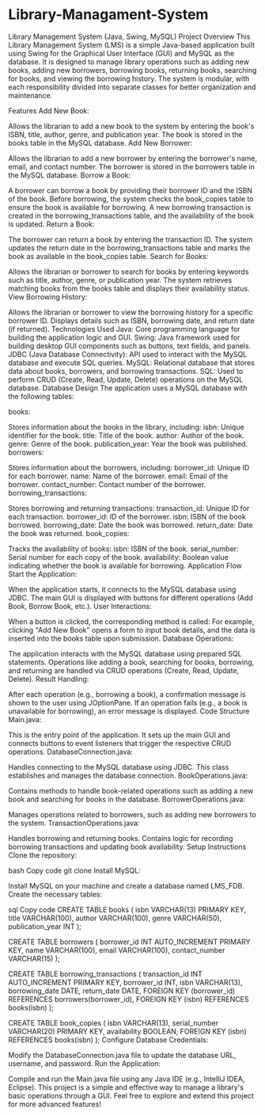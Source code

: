 # Library-Managament-System
Library Management System (Java, Swing, MySQL)
Project Overview
This Library Management System (LMS) is a simple Java-based application built using Swing for the Graphical User Interface (GUI) and MySQL as the database. It is designed to manage library operations such as adding new books, adding new borrowers, borrowing books, returning books, searching for books, and viewing the borrowing history. The system is modular, with each responsibility divided into separate classes for better organization and maintenance.

Features
Add New Book:

Allows the librarian to add a new book to the system by entering the book's ISBN, title, author, genre, and publication year.
The book is stored in the books table in the MySQL database.
Add New Borrower:

Allows the librarian to add a new borrower by entering the borrower's name, email, and contact number.
The borrower is stored in the borrowers table in the MySQL database.
Borrow a Book:

A borrower can borrow a book by providing their borrower ID and the ISBN of the book.
Before borrowing, the system checks the book_copies table to ensure the book is available for borrowing.
A new borrowing transaction is created in the borrowing_transactions table, and the availability of the book is updated.
Return a Book:

The borrower can return a book by entering the transaction ID.
The system updates the return date in the borrowing_transactions table and marks the book as available in the book_copies table.
Search for Books:

Allows the librarian or borrower to search for books by entering keywords such as title, author, genre, or publication year.
The system retrieves matching books from the books table and displays their availability status.
View Borrowing History:

Allows the librarian or borrower to view the borrowing history for a specific borrower ID.
Displays details such as ISBN, borrowing date, and return date (if returned).
Technologies Used
Java: Core programming language for building the application logic and GUI.
Swing: Java framework used for building desktop GUI components such as buttons, text fields, and panels.
JDBC (Java Database Connectivity): API used to interact with the MySQL database and execute SQL queries.
MySQL: Relational database that stores data about books, borrowers, and borrowing transactions.
SQL: Used to perform CRUD (Create, Read, Update, Delete) operations on the MySQL database.
Database Design
The application uses a MySQL database with the following tables:

books:

Stores information about the books in the library, including:
isbn: Unique identifier for the book.
title: Title of the book.
author: Author of the book.
genre: Genre of the book.
publication_year: Year the book was published.
borrowers:

Stores information about the borrowers, including:
borrower_id: Unique ID for each borrower.
name: Name of the borrower.
email: Email of the borrower.
contact_number: Contact number of the borrower.
borrowing_transactions:

Stores borrowing and returning transactions:
transaction_id: Unique ID for each transaction.
borrower_id: ID of the borrower.
isbn: ISBN of the book borrowed.
borrowing_date: Date the book was borrowed.
return_date: Date the book was returned.
book_copies:

Tracks the availability of books:
isbn: ISBN of the book.
serial_number: Serial number for each copy of the book.
availability: Boolean value indicating whether the book is available for borrowing.
Application Flow
Start the Application:

When the application starts, it connects to the MySQL database using JDBC.
The main GUI is displayed with buttons for different operations (Add Book, Borrow Book, etc.).
User Interactions:

When a button is clicked, the corresponding method is called:
For example, clicking "Add New Book" opens a form to input book details, and the data is inserted into the books table upon submission.
Database Operations:

The application interacts with the MySQL database using prepared SQL statements.
Operations like adding a book, searching for books, borrowing, and returning are handled via CRUD operations (Create, Read, Update, Delete).
Result Handling:

After each operation (e.g., borrowing a book), a confirmation message is shown to the user using JOptionPane.
If an operation fails (e.g., a book is unavailable for borrowing), an error message is displayed.
Code Structure
Main.java:

This is the entry point of the application.
It sets up the main GUI and connects buttons to event listeners that trigger the respective CRUD operations.
DatabaseConnection.java:

Handles connecting to the MySQL database using JDBC.
This class establishes and manages the database connection.
BookOperations.java:

Contains methods to handle book-related operations such as adding a new book and searching for books in the database.
BorrowerOperations.java:

Manages operations related to borrowers, such as adding new borrowers to the system.
TransactionOperations.java:

Handles borrowing and returning books.
Contains logic for recording borrowing transactions and updating book availability.
Setup Instructions
Clone the repository:

bash
Copy code
git clone <your-repo-url>
Install MySQL:

Install MySQL on your machine and create a database named LMS_FDB.
Create the necessary tables:

sql
Copy code
CREATE TABLE books (
    isbn VARCHAR(13) PRIMARY KEY,
    title VARCHAR(100),
    author VARCHAR(100),
    genre VARCHAR(50),
    publication_year INT
);

CREATE TABLE borrowers (
    borrower_id INT AUTO_INCREMENT PRIMARY KEY,
    name VARCHAR(100),
    email VARCHAR(100),
    contact_number VARCHAR(15)
);

CREATE TABLE borrowing_transactions (
    transaction_id INT AUTO_INCREMENT PRIMARY KEY,
    borrower_id INT,
    isbn VARCHAR(13),
    borrowing_date DATE,
    return_date DATE,
    FOREIGN KEY (borrower_id) REFERENCES borrowers(borrower_id),
    FOREIGN KEY (isbn) REFERENCES books(isbn)
);

CREATE TABLE book_copies (
    isbn VARCHAR(13),
    serial_number VARCHAR(20) PRIMARY KEY,
    availability BOOLEAN,
    FOREIGN KEY (isbn) REFERENCES books(isbn)
);
Configure Database Credentials:

Modify the DatabaseConnection.java file to update the database URL, username, and password.
Run the Application:

Compile and run the Main.java file using any Java IDE (e.g., IntelliJ IDEA, Eclipse).
This project is a simple and effective way to manage a library's basic operations through a GUI. Feel free to explore and extend this project for more advanced features!

